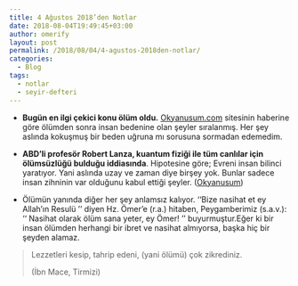 ```yaml
---
title: 4 Ağustos 2018’den Notlar
date: 2018-08-04T19:49:45+03:00
author: omerify
layout: post
permalink: /2018/08/04/4-agustos-2018den-notlar/
categories:
  - Blog
tags:
  - notlar
  - seyir-defteri
---
```


* **Bugün en ilgi çekici konu ölüm oldu.** <a href="http://okyanusum.com/haber/oldukten-sonra-bedenimize-neler-oluyor-mezarda-ilk-gece-18/" target="_blank" rel="noreferrer noopener nofollow">Okyanusum.com</a> sitesinin haberine göre ölümden sonra insan bedenine olan şeyler sıralanmış. Her şey aslında kokuşmuş bir beden uğruna mı sorusuna sormadan edemedim.

* **ABD’li profesör Robert Lanza, kuantum fiziği ile tüm canlılar için ölümsüzlüğü bulduğu iddiasında**. Hipotesine göre; Evreni insan bilinci yaratıyor. Yani aslında uzay ve zaman diye birşey yok. Bunlar sadece insan zihninin var olduğunu kabul ettiği şeyler. (<a href="http://okyanusum.com/haber/kuantumla-olume-care-buldu/" target="_blank" rel="noreferrer noopener nofollow">Okyanusum</a>)

* Ölümün yanında diğer her şey anlamsız kalıyor. ‘‘Bize nasihat et ey Allah’ın Resulü ’’ diyen Hz. Ömer’e (r.a.) hitaben, Peygamberimiz (s.a.v.): ‘‘ Nasihat olarak ölüm sana yeter, ey Ömer! ’’ buyurmuştur.Eğer ki bir insan ölümden herhangi bir ibret ve nasihat almıyorsa, başka hiç bir şeyden alamaz.

<blockquote>
  <p>
    Lezzetleri kesip, tahrip edeni, (yani ölümü) çok zikrediniz. 
  </p>
  <p>
    (İbn Mace, Tirmizi)
  </p>
</blockquote>